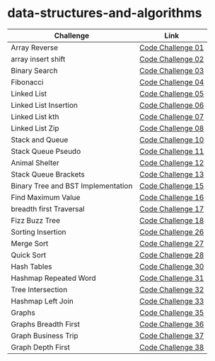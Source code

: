 # data-structures-and-algorithms

| Challenge                          | Link                                                               |
|------------------------------------|--------------------------------------------------------------------|
| Array Reverse                      | [Code Challenge 01](Algorithm/Reverse_Array/README.md)             |
| array insert shift                 | [Code Challenge 02](Algorithm/array_insert_shift/README.md)        |
| Binary Search                      | [Code Challenge 03](Algorithm/array_binary_search/README.md)       |
| Fibonacci                          | [Code Challenge 04](Algorithm/Fibunacci/README.md)                 |
| Linked List                        | [Code Challenge 05](DS/linked_list/Code_challenge05.md)            |
| Linked List Insertion              | [Code Challenge 06](DS/linked_list/Code_challenge06.md)            |
| Linked List kth                    | [Code Challenge 07](DS/linked_list/Code_challenge07.md)            |
| Linked List Zip                    | [Code Challenge 08](DS/linked_list/Code_challenge08.md)            |
| Stack and Queue                    | [Code Challenge 10](DS/stack_queue/stack_and_queue/README.md)      |
| Stack Queue Pseudo                 | [Code Challenge 11](DS/stack_queue/pseudo_queue/PseudoQueue.md)    |
| Animal Shelter                     | [Code Challenge 12](DS/stack_queue/animal_shelter/README.md)       |
| Stack Queue Brackets               | [Code Challenge 13](DS/stack_queue/stack_queue_brackets/README.md) |
| Binary Tree and BST Implementation | [Code Challenge 15](DS/Trees/binary_tree/README.md)                |
| Find Maximum Value                 | [Code Challenge 16](DS/Trees/binary_tree/README.md)                |
| breadth first Traversal            | [Code Challenge 17](DS/Trees/binary_tree/breadth_first_md.md)      |
| Fizz Buzz Tree                     | [Code Challenge 18](DS/Trees/fizz_buzz_tree/READMEmd)              |
| Sorting Insertion                  | [Code Challenge 26](Algorithm/Sorting/sorting_insertion/README.md) |
| Merge Sort                         | [Code Challenge 27](Algorithm/Sorting/merge_sort/README.md)        |
| Quick Sort                         | [Code Challenge 28](Algorithm/Sorting/quick_sort/README.md)        |
| Hash Tables                        | [Code Challenge 30](DS/Hash_Tables/README.md)                      |
| Hashmap Repeated Word              | [Code Challenge 31](DS/Hash_Tables/hashmap_repeated_word.md)       |
| Tree Intersection                  | [Code Challenge 32](DS/Hash_Tables/tree_intersection/README.md)    |
| Hashmap Left Join                  | [Code Challenge 33](DS/Hash_Tables/hashmap_left_join/README.md)    |
| Graphs                             | [Code Challenge 35](DS/Graph/README.md)                            |
| Graphs Breadth First               | [Code Challenge 36](DS/Graph/README.md)                            |
| Graph Business Trip                | [Code Challenge 37](DS/Graph/graph_business_trip/README.md)        |
| Graph Depth First                  | [Code Challenge 38](DS/Graph/graph_depth_first/README.md)          |
